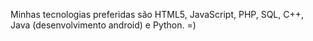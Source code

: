Minhas tecnologias preferidas são HTML5, JavaScript, PHP, SQL, C++, Java (desenvolvimento android) e Python. =)